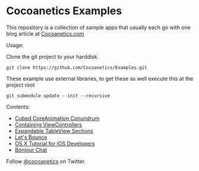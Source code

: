 Cocoanetics Examples
====================

This repository is a collection of sample apps that usually each go with one blog article at [Cocoanetics.com](http://www.cocoanetics.com)

Usage:

Clone the git project to your harddisk.

   `git clone https://github.com/Cocoanetics/Examples.git`

These example use external libraries, to get these as well execute this at the project root

   `git submodule update --init --recursive`

Contents:

- [Cubed CoreAnimation Conundrum](http://bitly.com/NqcE6n)
- [Containing ViewControllers](http://j.mp/HFu8K5)
- [Expandable TableView Sections](http://bit.ly/gSbpZp)
- [Let's Bounce](http://j.mp/JyAfw1)
- [OS X Tutorial for iOS Developers](http://bit.ly/NBVOSY)
- [Bonjour Chat](http://bit.ly/SMO5Re)

Follow [@cocoanetics](http://twitter.com/cocoanetics) on Twitter.
